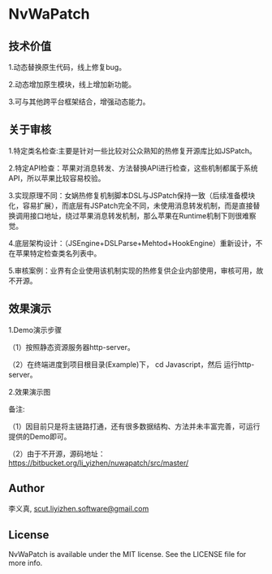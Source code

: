 # NvWaPatch   
 
##  技术价值  

1.动态替换原生代码，线上修复bug。  

2.动态增加原生模块，线上增加新功能。  

3.可与其他跨平台框架结合，增强动态能力。   

## 关于审核   

1.特定类名检查:主要是针对一些比较对公众熟知的热修复开源库比如JSPatch。   

2.特定API检查：苹果对消息转发、方法替换API进行检查，这些机制都属于系统API，所以苹果比较容易校验。 

3.实现原理不同：女娲热修复机制脚本DSL与JSPatch保持一致（后续准备模块化，容易扩展），而底层有JSPatch完全不同，未使用消息转发机制，而是直接替换调用接口地址，绕过苹果消息转发机制，那么苹果在Runtime机制下则很难察觉。   

4.底层架构设计：（JSEngine+DSLParse+Mehtod+HookEngine）重新设计，不在苹果特定检查类名列表中。  

5.审核案例：业界有企业使用该机制实现的热修复供企业内部使用，审核可用，故不开源。    

## 效果演示    

1.Demo演示步骤     

（1）按照静态资源服务器http-server。  

（2）在终端进度到项目根目录(Example)下， cd Javascript，然后 运行http-server。  

2.效果演示图  

备注:  

（1）因目前只是将主链路打通，还有很多数据结构、方法并未丰富完善，可运行提供的Demo即可。  

（2）由于不开源，源码地址：https://bitbucket.org/li_yizhen/nuwapatch/src/master/    

## Author  

李义真, scut.liyizhen.software@gmail.com  

## License  

NvWaPatch is available under the MIT license. See the LICENSE file for more info.  
